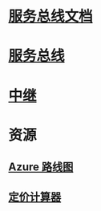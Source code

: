 # [服务总线文档](index.md)
# [服务总线](/azure/service-bus-messaging)
# [中继](/azure/service-bus-relay)
# 资源
## [Azure 路线图](https://azure.microsoft.com/roadmap/?category=enterprise-integration)
## [定价计算器](https://azure.microsoft.com/pricing/calculator/)
